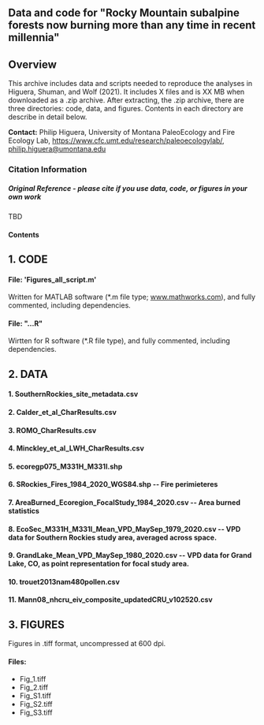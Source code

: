## Data and code for "Rocky Mountain subalpine forests now burning more than any time in recent millennia"

## Overview

This archive includes data and scripts needed to reproduce the analyses in Higuera, Shuman, and Wolf (2021). It includes X files and is XX MB when downloaded as a .zip archive. After extracting, the .zip archive, there are three directories: code, data, and figures. Contents in each directory are describe in detail below.

**Contact:** Philip Higuera, University of Montana PaleoEcology and Fire Ecology Lab, https://www.cfc.umt.edu/research/paleoecologylab/, philip.higuera@umontana.edu

### Citation Information

##### Original Reference - *please cite if you use data, code, or figures in your own work*

TBD

#### Contents

## 1. CODE

#### File: 'Figures_all_script.m'
Written for MATLAB software (*.m file type; www.mathworks.com), and fully commented, including dependencies. 

#### File: "...R"
Wirtten for R software (*.R file type), and fully commented, including dependencies. 

## 2. DATA

####  1. SouthernRockies_site_metadata.csv
####  2. Calder_et_al_CharResults.csv
####  3. ROMO_CharResults.csv
####  4. Minckley_et_al_LWH_CharResults.csv
####  5. ecoregp075_M331H_M331I.shp
####  6. SRockies_Fires_1984_2020_WGS84.shp -- Fire perimieteres
####  7. AreaBurned_Ecoregion_FocalStudy_1984_2020.csv -- Area burned statistics 
####  8. EcoSec_M331H_M331I_Mean_VPD_MaySep_1979_2020.csv -- VPD data for Southern Rockies study area, averaged across space. 
####  9. GrandLake_Mean_VPD_MaySep_1980_2020.csv -- VPD data for Grand Lake, CO, as point representation for focal study area. 
####  10. trouet2013nam480pollen.csv
####  11. Mann08_nhcru_eiv_composite_updatedCRU_v102520.csv

## 3. FIGURES

Figures in .tiff format, uncompressed at 600 dpi. 

#### Files:
* Fig_1.tiff
* Fig_2.tiff
* Fig_S1.tiff
* Fig_S2.tiff
* Fig_S3.tiff
